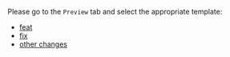 Please go to the `Preview` tab and select the appropriate template:

* [feat](?expand=1&template=feat.md)
* [fix](?expand=1&template=fix.md)
* [other changes](?expand=1&template=other.md)
